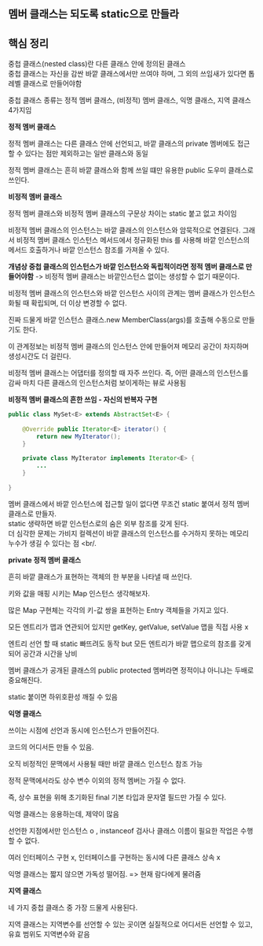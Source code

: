 ## 멤버 클래스는 되도록 static으로 만들라

## 핵심 정리
중첩 클래스(nested class)란 다른 클래스 안에 정의된 클래스 <br/>
중첩 클래스는 자신을 감싼 바깥 클래스에서만 쓰여야 하며, 그 외의 쓰임새가 있다면 톱레벨 클래스로 만들어야함 <br/>

중첩 클래스 종류는 정적 멤버 클래스, (비정적) 멤버 클래스, 익명 클래스, 지역 클래스 4가지임

**정적 멤버 클래스**

정적 멤버 클래스는 다른 클래스 안에 선언되고, 바깥 클래스의 private 멤버에도 접근할 수 있다는 점만 제외하고는 일반 클래스와 동일 

정적 멤버 클래스는 흔히 바깥 클래스와 함께 쓰일 떄만 유용한 public 도우미 클래스로 쓰인다.

**비정적 멤버 클래스**

정적 멤버 클래스와 비정적 멤버 클래스의 구문상 차이는 static 붙고 없고 차이임

비정적 멤버 클래스의 인스턴스는 바깥 클래스의 인스턴스와 암묵적으로 연결된다. 그래서 비정적 멤버 클래스 인스턴스 메서드에서 정규화된 this 를 사용해 바깥 인스턴스의 메서드 호출하거나 바깥 인스턴스 참조를 가져올 수 있다.

**개념상 중첩 클래스의 인스턴스가 바깥 인스턴스와 독립적이라면 정적 멤버 클래스로 만들어야함** -> 비정적 멤버 클래스는 바깥인스턴스 없이는 생성할 수 없기 때문이다.

비정적 멤버 클래스의 인스턴스와 바깥 인스턴스 사이의 관계는 멤버 클래스가 인스턴스화될 때 확립되며, 더 이상 변경할 수 없다.

진짜 드물게 바깥 인스턴스 클래스.new MemberClass(args)를 호출해 수동으로 만들기도 한다. 

이 관계정보는 비정적 멤버 클래스의 인스턴스 안에 만들어져 메모리 공간이 차지하며 생성시간도 더 걸린다.

비정적 멤버 클래스는 어댑터를 정의할 때 자주 쓰인다. 즉, 어떤 클래스의 인스턴스를 감싸 마치 다른 클래스의 인스턴스처럼 보이게하는 뷰로 사용됨

**비정적 멤버 클래스의 흔한 쓰임 - 자신의 반복자 구현**

```java
public class MySet<E> extends AbstractSet<E> {
    
    @Override public Iterator<E> iterator() {
        return new MyIterator();
    }
    
    private class MyIterator implements Iterator<E> {
        ...
    }
    
}
```

멤버 클래스에서 바깥 인스턴스에 접근할 일이 없다면 무조건 static 붙여서 정적 멤버 클래스로 만들자. <br/>
static 생략하면 바깥 인스턴스로의 숨은 외부 참조를 갖게 된다. <br/>
더 심각한 문제는 가비지 컬렉션이 바깥 클래스의 인스턴스를 수거하지 못하는 메모리 누수가 생길 수 있다는 점 <br/.

**private 정적 멤버 클래스**

흔히 바깥 클래스가 표현하는 객체의 한 부분을 나타낼 때 쓰인다.

키와 값을 매핑 시키는 Map 인스턴스 생각해보자.

많은 Map 구현체는 각각의 키-값 쌍을 표현하는 Entry 객체들을 가지고 있다.

모든 엔트리가 맵과 연관되어 있지만 getKey, getValue, setValue 맵을 직접 사용 x

엔트리 선언 할 때 static 빠뜨려도 동작 but 모든 엔트리가 바깥 맵으로의 참조를 갖게 되어 공간과 시간을 낭비

멤버 클래스가 공개된 클래스의 public protected 멤버라면 정적이냐 아니냐는 두배로 중요해진다.

static 붙이면 하위호환성 깨질 수 있음

**익명 클래스**

쓰이는 시점에 선언과 동시에 인스턴스가 만들어진다. 

코드의 어디서든 만들 수 있음.

오직 비정적인 문맥에서 사용될 때만 바깥 클래스 인스턴스 참조 가능 

정적 문맥에서라도 상수 변수 이외의 정적 멤버는 가질 수 없다.

즉, 상수 표현을 위해 초기화된 final 기본 타입과 문자열 필드만 가질 수 있다.

익명 클래스는 응용하는데, 제약이 많음 

선언한 지점에서만 인스턴스 o , instanceof 검사나 클래스 이름이 필요한 작업은 수행할 수 없다.

여러 인터페이스 구현  x,  인터페이스를 구현하는 동시에 다른 클래스 상속 x 

익명 클래스는 짧지 않으면 가독성 떨어짐. => 현재 람다에게 물려줌 

**지역 클래스**

네 가지 중첩 클래스 중 가장 드물게 사용된다.

지역 클래스는 지역변수를 선언할 수 있는 곳이면 실질적으로 어디서든 선언할 수 있고, 유효 범위도 지역변수와 같음